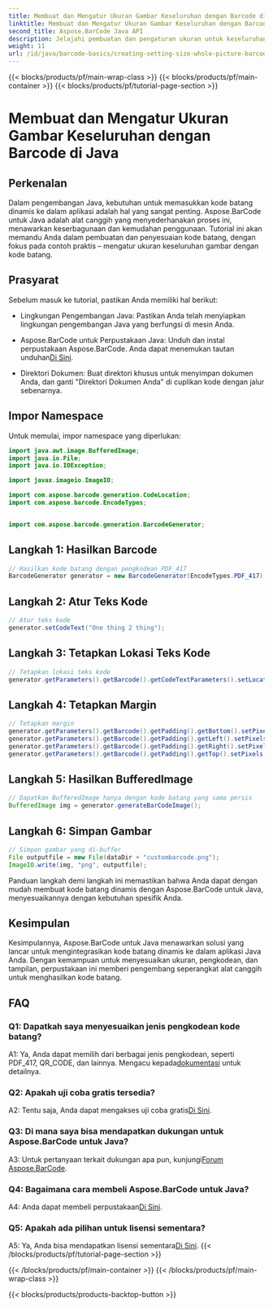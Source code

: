 ```yaml
---
title: Membuat dan Mengatur Ukuran Gambar Keseluruhan dengan Barcode di Java
linktitle: Membuat dan Mengatur Ukuran Gambar Keseluruhan dengan Barcode
second_title: Aspose.BarCode Java API
description: Jelajahi pembuatan dan pengaturan ukuran untuk keseluruhan gambar di Java dengan Aspose.BarCode. Sesuaikan ukuran, pengkodean, dan tampilan dengan mudah.
weight: 11
url: /id/java/barcode-basics/creating-setting-size-whole-picture-barcode/
---
```


{{< blocks/products/pf/main-wrap-class >}}
{{< blocks/products/pf/main-container >}}
{{< blocks/products/pf/tutorial-page-section >}}

# Membuat dan Mengatur Ukuran Gambar Keseluruhan dengan Barcode di Java

## Perkenalan

Dalam pengembangan Java, kebutuhan untuk memasukkan kode batang dinamis ke dalam aplikasi adalah hal yang sangat penting. Aspose.BarCode untuk Java adalah alat canggih yang menyederhanakan proses ini, menawarkan keserbagunaan dan kemudahan penggunaan. Tutorial ini akan memandu Anda dalam pembuatan dan penyesuaian kode batang, dengan fokus pada contoh praktis – mengatur ukuran keseluruhan gambar dengan kode batang.

## Prasyarat

Sebelum masuk ke tutorial, pastikan Anda memiliki hal berikut:

- Lingkungan Pengembangan Java: Pastikan Anda telah menyiapkan lingkungan pengembangan Java yang berfungsi di mesin Anda.

-  Aspose.BarCode untuk Perpustakaan Java: Unduh dan instal perpustakaan Aspose.BarCode. Anda dapat menemukan tautan unduhan[Di Sini](https://releases.aspose.com/barcode/java/).

- Direktori Dokumen: Buat direktori khusus untuk menyimpan dokumen Anda, dan ganti "Direktori Dokumen Anda" di cuplikan kode dengan jalur sebenarnya.

## Impor Namespace

Untuk memulai, impor namespace yang diperlukan:

```java
import java.awt.image.BufferedImage;
import java.io.File;
import java.io.IOException;

import javax.imageio.ImageIO;

import com.aspose.barcode.generation.CodeLocation;
import com.aspose.barcode.EncodeTypes;


import com.aspose.barcode.generation.BarcodeGenerator;
```

## Langkah 1: Hasilkan Barcode

```java
// Hasilkan kode batang dengan pengkodean PDF_417
BarcodeGenerator generator = new BarcodeGenerator(EncodeTypes.PDF_417);
```

## Langkah 2: Atur Teks Kode

```java
// Atur teks kode
generator.setCodeText("One thing 2 thing");
```

## Langkah 3: Tetapkan Lokasi Teks Kode

```java
// Tetapkan lokasi teks kode
generator.getParameters().getBarcode().getCodeTextParameters().setLocation(CodeLocation.NONE);
```

## Langkah 4: Tetapkan Margin

```java
// Tetapkan margin
generator.getParameters().getBarcode().getPadding().getBottom().setPixels(0);
generator.getParameters().getBarcode().getPadding().getLeft().setPixels(0);
generator.getParameters().getBarcode().getPadding().getRight().setPixels(0);
generator.getParameters().getBarcode().getPadding().getTop().setPixels(0);
```

## Langkah 5: Hasilkan BufferedImage

```java
// Dapatkan BufferedImage hanya dengan kode batang yang sama persis
BufferedImage img = generator.generateBarCodeImage();
```

## Langkah 6: Simpan Gambar

```java
// Simpan gambar yang di-buffer
File outputfile = new File(dataDir + "custombarcode.png");
ImageIO.write(img, "png", outputfile);
```

Panduan langkah demi langkah ini memastikan bahwa Anda dapat dengan mudah membuat kode batang dinamis dengan Aspose.BarCode untuk Java, menyesuaikannya dengan kebutuhan spesifik Anda.

## Kesimpulan

Kesimpulannya, Aspose.BarCode untuk Java menawarkan solusi yang lancar untuk mengintegrasikan kode batang dinamis ke dalam aplikasi Java Anda. Dengan kemampuan untuk menyesuaikan ukuran, pengkodean, dan tampilan, perpustakaan ini memberi pengembang seperangkat alat canggih untuk menghasilkan kode batang.

## FAQ

### Q1: Dapatkah saya menyesuaikan jenis pengkodean kode batang?

 A1: Ya, Anda dapat memilih dari berbagai jenis pengkodean, seperti PDF_417, QR_CODE, dan lainnya. Mengacu kepada[dokumentasi](https://reference.aspose.com/barcode/java/) untuk detailnya.

### Q2: Apakah uji coba gratis tersedia?

 A2: Tentu saja, Anda dapat mengakses uji coba gratis[Di Sini](https://releases.aspose.com/).

### Q3: Di mana saya bisa mendapatkan dukungan untuk Aspose.BarCode untuk Java?

 A3: Untuk pertanyaan terkait dukungan apa pun, kunjungi[Forum Aspose.BarCode](https://forum.aspose.com/c/barcode/13).

### Q4: Bagaimana cara membeli Aspose.BarCode untuk Java?

 A4: Anda dapat membeli perpustakaan[Di Sini](https://purchase.aspose.com/buy).

### Q5: Apakah ada pilihan untuk lisensi sementara?

 A5: Ya, Anda bisa mendapatkan lisensi sementara[Di Sini](https://purchase.aspose.com/temporary-license/).
{{< /blocks/products/pf/tutorial-page-section >}}

{{< /blocks/products/pf/main-container >}}
{{< /blocks/products/pf/main-wrap-class >}}

{{< blocks/products/products-backtop-button >}}
